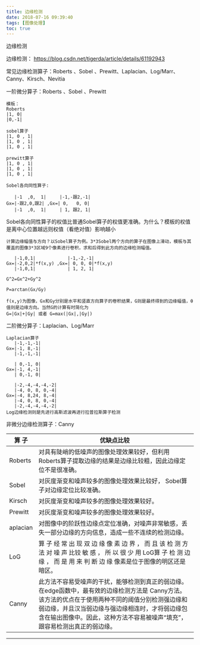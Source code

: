 ```yaml
---
title: 边缘检测
date: 2018-07-16 09:39:40
tags: [图像处理]
toc: true
---
```


边缘检测

<!--more-->


边缘检测：
https://blog.csdn.net/tigerda/article/details/61192943

常见边缘检测算子：Roberts 、Sobel 、Prewitt、Laplacian、Log/Marr、Canny、Kirsch、Nevitia</br>

一阶微分算子：Roberts 、Sobel 、Prewitt</br>
```
模板：
Roberts  
|1, 0|
|0,-1|

sobel算子
|1, 0 , 1|
|1, 0 , 1|
|1, 0 , 1|

prewitt算子
|1, 0 , 1|
|1, 0 , 1|
|1, 0 , 1|

Sobel各向同性算子:

   |-1  ,0,  1|     |-1,-跟2,-1|
Gx=|-跟2,0,跟2| ,Gx=| 0,   0, 0|
   |-1  ,0,  1|     | 1, 跟2, 1|

```
Sobel各向同性算子的权值比普通Sobel算子的权值更准确。为什么？模板的权值是离中心位置越远则权值（看绝对值）影响越小
```
计算边缘幅值与方向？以Sobel算子为例。3*3Sobel两个方向的算子在图像上滑动，模板与其覆盖的图像3*3区域9个像素进行卷积，求和后得到此方向的边缘检测幅值。

   |-1,0,1|            |-1,-2,-1|
Gx=|-2,0,2|*f(x,y) ,Gx=| 0, 0, 0|*f(x,y)
   |-1,0,1|            | 1, 2, 1|

G^2=Gx^2+Gy^2

P=arctan(Gx/Gy)

f(x,y)为图像，Gx和Gy分别是水平和竖直方向算子的卷积结果，G则是最终得到的边缘幅值，θ值则是边缘方向。当然G的计算有时简化为
G=|Gx|+|Gy| 或者 G=max(|Gx|,|Gy|)

```

二阶微分算子：Laplacian、Log/Marr
```
Laplacian算子
   |-1,-1,-1|      
Gx=|-1, 8,-1|
   |-1,-1,-1|

   | 0,-1, 0|      
Gx=|-1, 4,-1|
   | 0,-1, 0|

   |-2,-4,-4,-4,-2|
   |-4, 0, 8, 0,-4|      
Gx=|-4, 8,24, 8,-4|
   |-4, 0, 8, 0,-4|
   |-2,-4,-4,-4,-2|
Log边缘检测则是先进行高斯滤波再进行拉普拉斯算子检测
```

非微分边缘检测算子：Canny

|算 子 |优缺点比较|
|----|----|
|Roberts| 对具有陡峭的低噪声的图像处理效果较好，但利用 Roberts算子提取边缘的结果是边缘比较粗，因此边缘定位不是很准确。
|Sobel| 对灰度渐变和噪声较多的图像处理效果比较好， Sobel算子对边缘定位比较准确。
|Kirsch |对灰度渐变和噪声较多的图像处理效果较好。
|Prewitt |对灰度渐变和噪声较多的图像处理效果较好。
|aplacian| 对图像中的阶跃性边缘点定位准确，对噪声非常敏感，丢失一部分边缘的方向信息，造成一些不连续的检测边缘。
|LoG |算 子 经 常 出 现 双 边 缘 像 素 边 界 ， 而 且 该 检 测 方 法 对 噪 声 比铰 敏 感 ， 所 以 很 少 用 LoG算 子 检 测 边 缘 ， 而 是 用 来 判 断 边 缘 像素是位于图像的明区还是暗区。
|Canny |此方法不容易受噪声的干扰，能够检测到真正的弱边缘。在edge函数中，最有效的边缘检测方法是 Canny方法。该方法的优点在于使用两种不同的阈值分别检测强边缘和弱边缘，并且汉当弱边缘与强边缘相连时，才将弱边缘包含在输出图像中。因此，这种方法不容易被噪声“填充”，跟容易检测出真正的弱边缘。

---